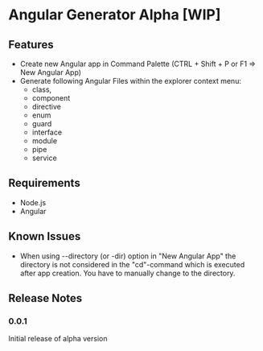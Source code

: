 # Angular Generator Alpha [WIP]

## Features

- Create new Angular app in Command Palette (CTRL + Shift + P or F1 => New Angular App)
- Generate following Angular Files within the explorer context menu:
    - class,
    - component
    - directive
    - enum
    - guard
    - interface
    - module
    - pipe
    - service

## Requirements

- Node.js
- Angular

## Known Issues

- When using --directory (or -dir) option in "New Angular App" the directory is not considered in the "cd"-command which is executed after app creation. You have to manually change to the directory.

## Release Notes

### 0.0.1

Initial release of alpha version